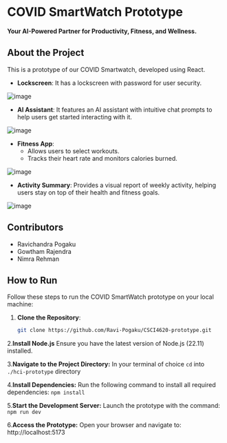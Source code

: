 # COVID SmartWatch Prototype  

**Your AI-Powered Partner for Productivity, Fitness, and Wellness.** 

## About the Project  

This is a prototype of our COVID Smartwatch, developed using React.  

- **Lockscreen**: It has a lockscreen with password for user security.  

![image](https://github.com/user-attachments/assets/fb81b557-494e-4546-9ef3-0a8e729f2cea)

- **AI Assistant**: It features an AI assistant with intuitive chat prompts to help users get started interacting with it.  

![image](https://github.com/user-attachments/assets/4a06d3b5-80cd-4c05-84b8-2ba5b7971f4a)

- **Fitness App**:  
  - Allows users to select workouts.  
  - Tracks their heart rate and monitors calories burned.  


![image](https://github.com/user-attachments/assets/0abe5c70-242e-4f45-ade1-6327865b3f75)


- **Activity Summary**: Provides a visual report of weekly activity, helping users stay on top of their health and fitness goals.  


![image](https://github.com/user-attachments/assets/c2d426f1-fce8-4773-bcf5-59c447cb2db8)


## Contributors  

- Ravichandra Pogaku  
- Gowtham Rajendra  
- Nimra Rehman
  

## How to Run  

Follow these steps to run the COVID SmartWatch prototype on your local machine:  

1. **Clone the Repository**:  
   ```bash
   git clone https://github.com/Ravi-Pogaku/CSCI4620-prototype.git

2.**Install Node.js**
Ensure you have the latest version of Node.js (22.11) installed.

3.**Navigate to the Project Directory:**
In your terminal of choice ```cd``` into ```./hci-prototype``` directory

4.**Install Dependencies:**
Run the following command to install all required dependencies:
   ```npm install```
   
5.**Start the Development Server:**
Launch the prototype with the command:
  ```npm run dev```
  
6.**Access the Prototype:**
Open your browser and navigate to:
  http://localhost:5173
